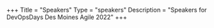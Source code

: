 +++
Title = "Speakers"
Type = "speakers"
Description = "Speakers for DevOpsDays Des Moines Agile 2022"
+++

